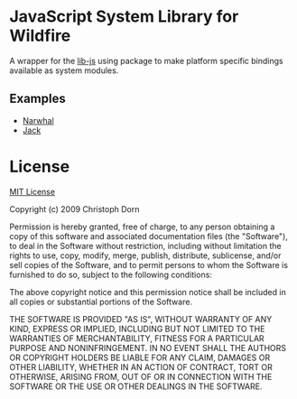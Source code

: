 
JavaScript System Library for Wildfire
======================================

A wrapper for the [lib-js](http://github.com/cadorn/wildfire/tree/master/packages/lib-js) using package to make
platform specific bindings available as system modules.

Examples
--------

  * [Narwhal](http://github.com/cadorn/wildfire/tree/master/packages/lib-js-system/examples/narwhal/)
  * [Jack](http://github.com/cadorn/wildfire/tree/master/packages/lib-js-system/examples/jack/)


License
=======

[MIT License](http://www.opensource.org/licenses/mit-license.php)

Copyright (c) 2009 Christoph Dorn

Permission is hereby granted, free of charge, to any person obtaining a copy
of this software and associated documentation files (the "Software"), to deal
in the Software without restriction, including without limitation the rights
to use, copy, modify, merge, publish, distribute, sublicense, and/or sell
copies of the Software, and to permit persons to whom the Software is
furnished to do so, subject to the following conditions:

The above copyright notice and this permission notice shall be included in
all copies or substantial portions of the Software.

THE SOFTWARE IS PROVIDED "AS IS", WITHOUT WARRANTY OF ANY KIND, EXPRESS OR
IMPLIED, INCLUDING BUT NOT LIMITED TO THE WARRANTIES OF MERCHANTABILITY,
FITNESS FOR A PARTICULAR PURPOSE AND NONINFRINGEMENT. IN NO EVENT SHALL THE
AUTHORS OR COPYRIGHT HOLDERS BE LIABLE FOR ANY CLAIM, DAMAGES OR OTHER
LIABILITY, WHETHER IN AN ACTION OF CONTRACT, TORT OR OTHERWISE, ARISING FROM,
OUT OF OR IN CONNECTION WITH THE SOFTWARE OR THE USE OR OTHER DEALINGS IN
THE SOFTWARE.
